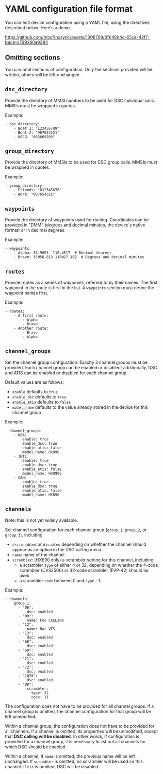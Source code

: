 # YAML configuration file format

You can edit device configuration using a YAML file, using the directives
described below. Here's a demo:

https://github.com/mbof/hxsync/assets/1308709/df649b4c-65ca-42f7-bace-c769260a9384

## Omitting sections

You can omit sections of configuration. Only the sections provided will be written,
others will be left unchanged.

## `dsc_directory`

Provide the directory of MMSI numbers to be used for DSC individual calls. MMSIs
must be wrapped in quotes.

Example:

```
- dsc_directory:
    - Boat 1: "123456789"
    - Boat 2: "987654321"
    - USCG: "003669999"
```

## `group_directory`

Provide the directory of MMSIs to be used for DSC group calls. MMSIs must be
wrapped in quotes.

Example:

```
- group_directory:
    - Friends: "012345678"
    - Work: "087654321"
```

## `waypoints`

Provide the directory of waypoints used for routing. Coordinates can be provided
in "DMM" (degrees and decimal minutes, the device's native format) or in decimal
degrees.

Example:

```
- waypoints:
    - Alpha: 33.9803 -118.4517  # Decimal degrees
    - Bravo: 33N58.818 118W27.102  # Degrees and decimal minutes
```

## `routes`

Provide routes as a series of waypoints, referred to by their names. The first
waypoint in the route is first in the list. A `waypoints` section must define
the waypoint names first.

Example:

```
- routes:
    - A first route:
        - Alpha
        - Bravo
    - Another route:
        - Bravo
        - Alpha
```

## `channel_groups`

Set the channel group configuration. Exaclty 3 channel groups must be provided.
Each channel group can be enabled or disabled; additionally, DSC and ATIS can be
enabled or disabled for each channel group.

Default values are as follows:

- `enable` defaults to `true`
- `enable_dsc` defaults to `true`
- `enable_atis` defaults to `false`
- `model_name` defaults to the value already stored in the device for this
  channel group

Example:

```
- channel_groups:
    - USA:
        enable: true
        enable_dsc: true
        enable_atis: false
        model_name: HX890
    - INTL:
        enable: true
        enable_dsc: true
        enable_atis: false
        model_name: HX890E
    - CAN:
        enable: true
        enable_dsc: true
        enable_atis: false
        model_name: HX890

```

## `channels`

Note: this is not yet widely available.

Set channel configuration for each channel group (`group_1`, `group_2`, or
`group_3`), including

- `dsc`: `enabled` or `disabled` depending on whether the channel should appear
  as an option in the DSC calling menu.
- `name`: name of the channel
- `scrambler`: (HX890 only) a scrambler setting for this channel, including
  - a scrambler `type` of either 4 or 32, depending on whether the 4-code
    scrambler (CVS2500) or 32-code scrambler (FVP-42) should be used
  - a scrambler `code` between 0 and `type` - 1.

Example:

```
- channels:
    group_1:
      - "06":
          dsc: enabled
      - "09":
          name: Foo CALLING
      - "12":
          name: Bar VTS
      - "13":
          dsc: enabled
      - "68":
          dsc: enabled
      - "69":
          dsc: enabled
      - "71":
          dsc: enabled
      - "72":
          dsc: enabled
      - "1078":
          dsc: enabled
      - "88":
          scrambler:
            type: 32
            code: 11
```

The configuration does not have to be provided for all channel groups. If a
channel group is omitted, the channel configuration for that group will be left
unmodified.

Within a channel group, the configuration does not have to be provided for all
channels. If a channel is omitted, its properties will be unmodified, except
that **DSC calling will be disabled**. In other words, if configuration is
provided for a channel group, it is necessary to list out all channels for which
DSC should be enabled.

Within a channel, if `name` is omitted, the previous name will be left
unchanged. If `scrambler` is omitted, no scrambler will be used on this channel.
If `dsc` is omitted, DSC will be disabled.
